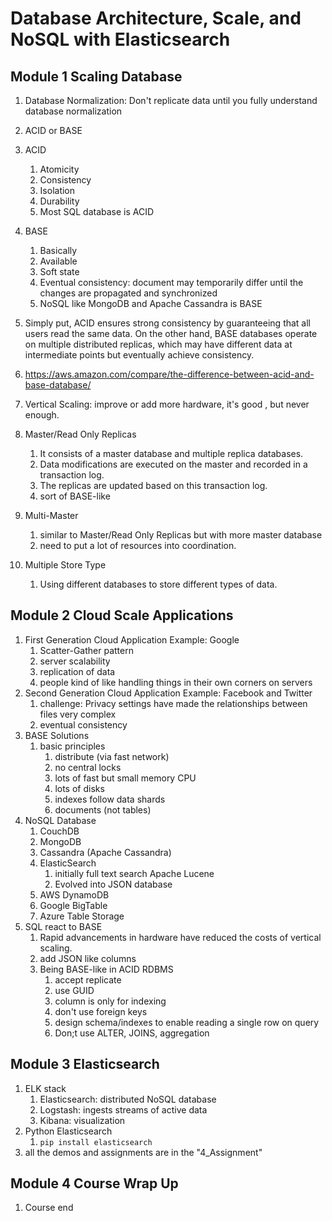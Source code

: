 # Database Architecture, Scale, and NoSQL with Elasticsearch
## Module 1 Scaling Database
1. Database Normalization: Don't replicate data until you fully understand database normalization
2. ACID or BASE
3. ACID
    1. Atomicity
    2. Consistency
    3. Isolation
    4. Durability
    5. Most SQL database is ACID
4. BASE
    1. Basically
    2. Available
    3. Soft state
    4. Eventual consistency: document may temporarily differ until the changes are propagated and synchronized
    5. NoSQL like MongoDB and Apache Cassandra is BASE

5. Simply put, ACID ensures strong consistency by guaranteeing that all users read the same data. On the other hand, BASE databases operate on multiple distributed replicas, which may have different data at intermediate points but eventually achieve consistency.
6.  https://aws.amazon.com/compare/the-difference-between-acid-and-base-database/
7. Vertical Scaling: improve or add more hardware, it's good , but never enough.
8. Master/Read Only Replicas 
    1. It consists of a master database and multiple replica databases.
    2. Data modifications are executed on the master and recorded in a transaction log.
    3. The replicas are updated based on this transaction log.
    4. sort of BASE-like
9. Multi-Master
    1. similar to Master/Read Only Replicas but with more master database
    2. need to put a lot of resources into coordination.
10. Multiple Store Type
    1. Using different databases to store different types of data.



## Module 2 Cloud Scale Applications
1. First Generation Cloud Application Example: Google
    1. Scatter-Gather pattern
    2. server scalability
    3. replication of data
    4. people kind of like handling things in their own corners on servers
2. Second Generation Cloud Application Example: Facebook and Twitter
    1. challenge: Privacy settings have made the relationships between files very complex
    2. eventual consistency
3. BASE Solutions
    1. basic principles
        1. distribute (via fast network)
        2. no central locks
        3. lots of fast but small memory CPU
        4. lots of disks
        5. indexes follow data shards
        6. documents (not tables)
4. NoSQL Database
    1. CouchDB
    2. MongoDB
    3. Cassandra (Apache Cassandra)
    4. ElasticSearch
        1. initially full text search Apache Lucene
        2. Evolved into JSON database
    5. AWS DynamoDB
    6. Google BigTable
    7. Azure Table Storage
5. SQL react to BASE
    1. Rapid advancements in hardware have reduced the costs of vertical scaling.
    2. add JSON like columns
    3. Being BASE-like in ACID RDBMS
        1. accept replicate
        2. use GUID
        3. column is only for indexing
        4. don't use foreign keys
        5. design schema/indexes to enable reading a single row on query
        6. Don;t use ALTER, JOINS, aggregation



## Module 3 Elasticsearch
1. ELK stack
    1. Elasticsearch: distributed NoSQL database
    2. Logstash: ingests streams of active data 
    3. Kibana: visualization
2. Python Elasticsearch
    1. `pip install elasticsearch`
3. all the demos and assignments are in the "4_Assignment"



## Module 4 Course Wrap Up
1. Course end
